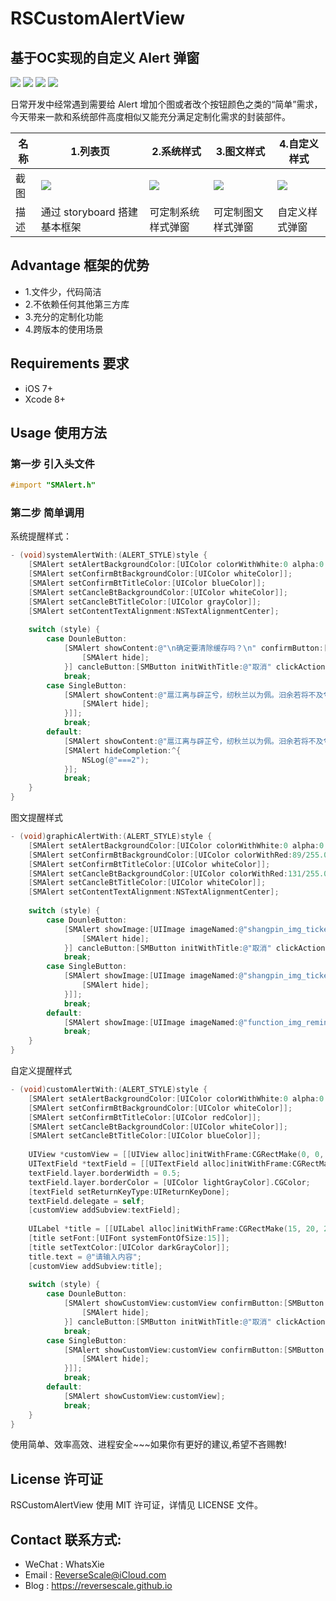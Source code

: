 # RSCustomAlertView
基于OC实现的自定义 Alert 弹窗
---
![](https://img.shields.io/badge/platform-iOS-red.svg) 
![](https://img.shields.io/badge/language-Objective--C-orange.svg) 
![](https://img.shields.io/badge/download-1.9MB-brightgreen.svg)
![](https://img.shields.io/badge/license-MIT%20License-brightgreen.svg) 

日常开发中经常遇到需要给 Alert 增加个图或者改个按钮颜色之类的“简单”需求，今天带来一款和系统部件高度相似又能充分满足定制化需求的封装部件。

| 名称 |1.列表页 |2.系统样式 |3.图文样式 |4.自定义样式 |
| ------------- | ------------- | ------------- | ------------- | ------------- |
| 截图 | ![](http://og1yl0w9z.bkt.clouddn.com/17-11-15/69387503.jpg) | ![](http://og1yl0w9z.bkt.clouddn.com/17-11-15/11757739.jpg) | ![](http://og1yl0w9z.bkt.clouddn.com/17-11-15/20992590.jpg) | ![](http://og1yl0w9z.bkt.clouddn.com/17-11-15/23432247.jpg) |
| 描述 | 通过 storyboard 搭建基本框架 | 可定制系统样式弹窗 | 可定制图文样式弹窗 | 自定义样式弹窗 |


## Advantage 框架的优势
* 1.文件少，代码简洁
* 2.不依赖任何其他第三方库
* 3.充分的定制化功能
* 4.跨版本的使用场景


## Requirements 要求
* iOS 7+
* Xcode 8+


## Usage 使用方法
### 第一步 引入头文件
```Objective-C
#import "SMAlert.h"
```
### 第二步 简单调用
系统提醒样式：
```Objective-C
- (void)systemAlertWith:(ALERT_STYLE)style {
    [SMAlert setAlertBackgroundColor:[UIColor colorWithWhite:0 alpha:0.5]];
    [SMAlert setConfirmBtBackgroundColor:[UIColor whiteColor]];
    [SMAlert setConfirmBtTitleColor:[UIColor blueColor]];
    [SMAlert setCancleBtBackgroundColor:[UIColor whiteColor]];
    [SMAlert setCancleBtTitleColor:[UIColor grayColor]];
    [SMAlert setContentTextAlignment:NSTextAlignmentCenter];
    
    switch (style) {
        case DounleButton:
            [SMAlert showContent:@"\n确定要清除缓存吗？\n" confirmButton:[SMButton initWithTitle:@"确定" clickAction:^{
                [SMAlert hide];
            }] cancleButton:[SMButton initWithTitle:@"取消" clickAction:nil]];
            break;
        case SingleButton:
            [SMAlert showContent:@"扈江离与辟芷兮，纫秋兰以为佩。汨余若将不及兮，恐年岁之不吾与。朝搴阰之木兰兮，夕揽洲之宿莽。日月忽其不淹兮，春与秋其代序。" confirmButton:[SMButton initWithTitle:@"确定" clickAction:^{
                [SMAlert hide];
            }]];
            break;
        default:
            [SMAlert showContent:@"扈江离与辟芷兮，纫秋兰以为佩。汨余若将不及兮，恐年岁之不吾与。朝搴阰之木兰兮，夕揽洲之宿莽。日月忽其不淹兮，春与秋其代序。"];
            [SMAlert hideCompletion:^{
                NSLog(@"===2");
            }];
            break;
    }
}
```

图文提醒样式

```Objective-C
- (void)graphicAlertWith:(ALERT_STYLE)style {
    [SMAlert setAlertBackgroundColor:[UIColor colorWithWhite:0 alpha:0.5]];
    [SMAlert setConfirmBtBackgroundColor:[UIColor colorWithRed:89/255.0 green:183/255.0 blue:255/255.0 alpha:1]];
    [SMAlert setConfirmBtTitleColor:[UIColor whiteColor]];
    [SMAlert setCancleBtBackgroundColor:[UIColor colorWithRed:131/255.0 green:146/255.0 blue:165/255.0 alpha:1]];
    [SMAlert setCancleBtTitleColor:[UIColor whiteColor]];
    [SMAlert setContentTextAlignment:NSTextAlignmentCenter];
    
    switch (style) {
        case DounleButton:
            [SMAlert showImage:[UIImage imageNamed:@"shangpin_img_ticket"] content:@"扈江离与辟芷兮，纫秋兰以为佩。汨余若将不及兮，恐年岁之不吾与。朝搴阰之木兰兮，夕揽洲之宿莽。日月忽其不淹兮，春与秋其代序。" confirmButton:[SMButton initWithTitle:@"确定" clickAction:^{
                [SMAlert hide];
            }] cancleButton:[SMButton initWithTitle:@"取消" clickAction:nil]];
            break;
        case SingleButton:
            [SMAlert showImage:[UIImage imageNamed:@"shangpin_img_ticket"] content:@"日月忽其不淹兮，春与秋其代序。" confirmButton:[SMButton initWithTitle:@"确定" clickAction:^{
                [SMAlert hide];
            }]];
            break;
        default:
            [SMAlert showImage:[UIImage imageNamed:@"function_img_remind"] content:@"日月忽其不淹兮，春与秋其代序。"];
            break;
    }
}
```

自定义提醒样式

```Objective-C
- (void)customAlertWith:(ALERT_STYLE)style {
    [SMAlert setAlertBackgroundColor:[UIColor colorWithWhite:0 alpha:0.5]];
    [SMAlert setConfirmBtBackgroundColor:[UIColor whiteColor]];
    [SMAlert setConfirmBtTitleColor:[UIColor redColor]];
    [SMAlert setCancleBtBackgroundColor:[UIColor whiteColor]];
    [SMAlert setCancleBtTitleColor:[UIColor blueColor]];
    
    UIView *customView = [[UIView alloc]initWithFrame:CGRectMake(0, 0, 280, 150)];
    UITextField *textField = [[UITextField alloc]initWithFrame:CGRectMake(15, 70, 250, 35)];
    textField.layer.borderWidth = 0.5;
    textField.layer.borderColor = [UIColor lightGrayColor].CGColor;
    [textField setReturnKeyType:UIReturnKeyDone];
    textField.delegate = self;
    [customView addSubview:textField];
    
    UILabel *title = [[UILabel alloc]initWithFrame:CGRectMake(15, 20, 250, 15)];
    [title setFont:[UIFont systemFontOfSize:15]];
    [title setTextColor:[UIColor darkGrayColor]];
    title.text = @"请输入内容";
    [customView addSubview:title];
    
    switch (style) {
        case DounleButton:
            [SMAlert showCustomView:customView confirmButton:[SMButton initWithTitle:@"确定" clickAction:^{
                [SMAlert hide];
            }] cancleButton:[SMButton initWithTitle:@"取消" clickAction:nil]];
            break;
        case SingleButton:
            [SMAlert showCustomView:customView confirmButton:[SMButton initWithTitle:@"确定" clickAction:^{
                [SMAlert hide];
            }]];
            break;
        default:
            [SMAlert showCustomView:customView];
            break;
    }
}
```

使用简单、效率高效、进程安全~~~如果你有更好的建议,希望不吝赐教!


## License 许可证
RSCustomAlertView 使用 MIT 许可证，详情见 LICENSE 文件。


## Contact 联系方式:
* WeChat : WhatsXie
* Email : ReverseScale@iCloud.com
* Blog : https://reversescale.github.io
